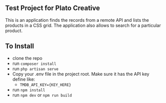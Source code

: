 ## Test Project for Plato Creative

This is an application finds the records from a remote API and lists the products in a CSS grid. The application also allows to search for a particular product.

## To Install
* clone the repo
* run `composer install`
* run `php artisan serve`
* Copy your .env file in the project root. Make sure it has the API key define like:
  * `TMDB_API_KEY={KEY_HERE}`
* run `npm install`
* run `npm dev` or `npm run build`
